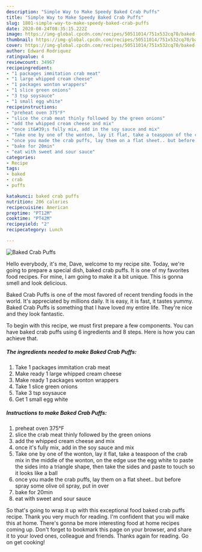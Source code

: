 ```yaml
---
description: "Simple Way to Make Speedy Baked Crab Puffs"
title: "Simple Way to Make Speedy Baked Crab Puffs"
slug: 1801-simple-way-to-make-speedy-baked-crab-puffs
date: 2020-08-24T08:35:15.222Z
image: https://img-global.cpcdn.com/recipes/50511014/751x532cq70/baked-crab-puffs-recipe-main-photo.jpg
thumbnail: https://img-global.cpcdn.com/recipes/50511014/751x532cq70/baked-crab-puffs-recipe-main-photo.jpg
cover: https://img-global.cpcdn.com/recipes/50511014/751x532cq70/baked-crab-puffs-recipe-main-photo.jpg
author: Edward Rodriquez
ratingvalue: 4
reviewcount: 34967
recipeingredient:
- "1 packages immitation crab meat"
- "1 large whipped cream cheese"
- "1 packages wonton wrappers"
- "1 slice green onions"
- "3 tsp soysauce"
- "1 small egg white"
recipeinstructions:
- "preheat oven 375°F"
- "slice the crab meat thinly followed by the green onions"
- "add the whipped cream cheese and mix"
- "once it&#39;s fully mix, add in the soy sauce and mix"
- "Take one by one of the wonton, lay it flat, take a teaspoon of the crab mix in the middle of the wonton, on the edge use the egg white to paste the sides into a triangle shape, then take the sides and paste to touch so it looks like a ball"
- "once you made the crab puffs, lay them on a flat sheet.. but before spray some olive oil spray, put in over"
- "bake for 20min"
- "eat with sweet and sour sauce"
categories:
- Recipe
tags:
- baked
- crab
- puffs

katakunci: baked crab puffs 
nutrition: 206 calories
recipecuisine: American
preptime: "PT12M"
cooktime: "PT42M"
recipeyield: "2"
recipecategory: Lunch

---
```



![Baked Crab Puffs](https://img-global.cpcdn.com/recipes/50511014/751x532cq70/baked-crab-puffs-recipe-main-photo.jpg)

Hello everybody, it's me, Dave, welcome to my recipe site. Today, we're going to prepare a special dish, baked crab puffs. It is one of my favorites food recipes. For mine, I am going to make it a bit unique. This is gonna smell and look delicious.



Baked Crab Puffs is one of the most favored of recent trending foods in the world. It's appreciated by millions daily. It is easy, it is fast, it tastes yummy. Baked Crab Puffs is something that I have loved my entire life. They're nice and they look fantastic.


To begin with this recipe, we must first prepare a few components. You can have baked crab puffs using 6 ingredients and 8 steps. Here is how you can achieve that.

<!--inarticleads1-->

##### The ingredients needed to make Baked Crab Puffs:

1. Take 1 packages immitation crab meat
1. Make ready 1 large whipped cream cheese
1. Make ready 1 packages wonton wrappers
1. Take 1 slice green onions
1. Take 3 tsp soysauce
1. Get 1 small egg white




<!--inarticleads2-->

##### Instructions to make Baked Crab Puffs:

1. preheat oven 375°F
1. slice the crab meat thinly followed by the green onions
1. add the whipped cream cheese and mix
1. once it&#39;s fully mix, add in the soy sauce and mix
1. Take one by one of the wonton, lay it flat, take a teaspoon of the crab mix in the middle of the wonton, on the edge use the egg white to paste the sides into a triangle shape, then take the sides and paste to touch so it looks like a ball
1. once you made the crab puffs, lay them on a flat sheet.. but before spray some olive oil spray, put in over
1. bake for 20min
1. eat with sweet and sour sauce




So that's going to wrap it up with this exceptional food baked crab puffs recipe. Thank you very much for reading. I'm confident that you will make this at home. There's gonna be more interesting food at home recipes coming up. Don't forget to bookmark this page on your browser, and share it to your loved ones, colleague and friends. Thanks again for reading. Go on get cooking!
